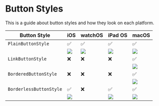 # Button Styles

This is a guide about button styles and how they look on each platform.

| Button Style | iOS | watchOS | iPad OS | macOS |
| ------------ | --- | ------- | ------ | ------- |
| `PlainButtonStyle` | ✅ | ✅ | ✅ | ✅ |
| | ![](https://github.com/maeganjwilson/swiftui-buttons/blob/master/images/macos-ios-plain.png?raw=true) | ![](https://github.com/maeganjwilson/swiftui-buttons/blob/master/images/watchos_plain.png?raw=true) |  ![](https://github.com/maeganjwilson/swiftui-buttons/blob/master/images/macos-ios-plain.png?raw=true) |  ![](https://github.com/maeganjwilson/swiftui-buttons/blob/master/images/macos-ios-plain.png?raw=true)  |
| `LinkButtonStyle`| ❌ | ❌ | ❌ | ✅ |
| | | | | ![](https://github.com/maeganjwilson/swiftui-buttons/blob/master/images/macos_link.png?raw=true) |
| `BorderedButtonStyle`| ❌ | ❌ | ❌ | ✅ |
| | | | | ![](https://github.com/maeganjwilson/swiftui-buttons/blob/master/images/macos_bordered.png?raw=true) |
| `BorderlessButtonStyle` | ✅ | ❌ | ✅ | ✅ |
| | ![](https://github.com/maeganjwilson/swiftui-buttons/blob/master/images/ios-borderless.png?raw=true) | | ![](https://github.com/maeganjwilson/swiftui-buttons/blob/master/images/ios-borderless.png?raw=true) | ![](https://github.com/maeganjwilson/swiftui-buttons/blob/master/images/macos_borderless.png?raw=true) |
